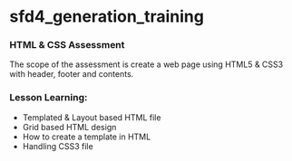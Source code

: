 # sfd4_generation_training

### HTML & CSS Assessment

The scope of the assessment is create a web page using HTML5 & CSS3 with header, footer and contents. 

### Lesson Learning: 
- Templated & Layout based HTML file
- Grid based HTML design
- How to create a template in HTML 
- Handling CSS3 file
  
